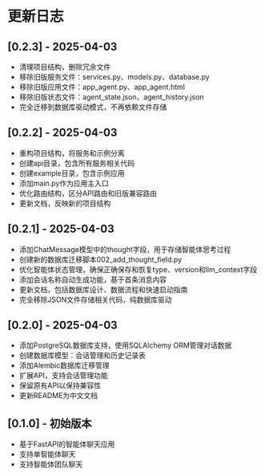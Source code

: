 # 更新日志

## [0.2.3] - 2025-04-03
* 清理项目结构，删除冗余文件
* 移除旧版服务文件：services.py、models.py、database.py
* 移除旧版应用文件：app_agent.py、app_agent.html
* 移除旧版状态文件：agent_state.json、agent_history.json
* 完全迁移到数据库驱动模式，不再依赖文件存储

## [0.2.2] - 2025-04-03
* 重构项目结构，将服务和示例分离
* 创建api目录，包含所有服务相关代码
* 创建example目录，包含示例应用
* 添加main.py作为应用主入口
* 优化路由结构，区分API路由和旧版兼容路由
* 更新文档，反映新的项目结构

## [0.2.1] - 2025-04-03
* 添加ChatMessage模型中的thought字段，用于存储智能体思考过程
* 创建新的数据库迁移脚本002_add_thought_field.py
* 优化智能体状态管理，确保正确保存和恢复type、version和llm_context字段
* 添加会话名称自动生成功能，基于首条消息内容
* 更新文档，包括数据库设计、数据流程和快速启动指南
* 完全移除JSON文件存储相关代码，纯数据库驱动

## [0.2.0] - 2025-04-03
* 添加PostgreSQL数据库支持，使用SQLAlchemy ORM管理对话数据
* 创建数据库模型：会话管理和历史记录表
* 添加Alembic数据库迁移管理
* 扩展API，支持会话管理功能
* 保留原有API以保持兼容性
* 更新README为中文文档

## [0.1.0] - 初始版本
* 基于FastAPI的智能体聊天应用
* 支持单智能体聊天
* 支持智能体团队聊天
